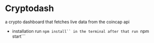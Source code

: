 # Cryptodash

a crypto dashboard that fetches live data from the coincap api

- installation
  run ` npm install`` in the terminal after that run  `npm start```
